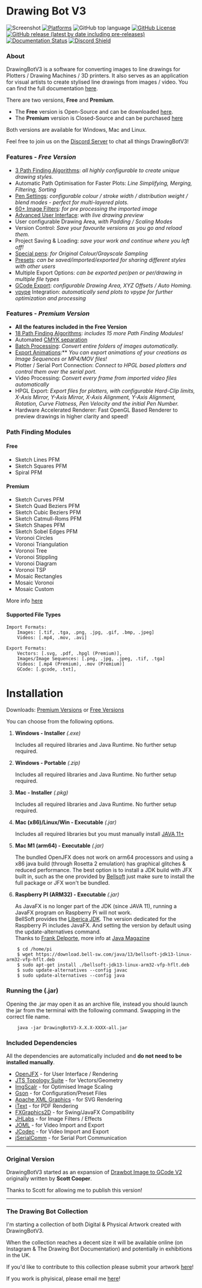 # Drawing Bot V3

![Screenshot](https://github.com/SonarSonic/Drawbot_image_to_gcode_v3/blob/master/images/ScreenshotV101.PNG?raw=true)
[![Platforms](https://img.shields.io/badge/platform-Windows%2C%20Mac%2C%20Linux-green?style=flat-square)](https://github.com/SonarSonic/DrawingBotV3#installation)
![GitHub top language](https://img.shields.io/github/languages/top/SonarSonic/DrawingBotV3?style=flat-square)
[![GitHub License](https://img.shields.io/github/license/SonarSonic/DrawingBotV3?style=flat-square)](https://github.com/SonarSonic/DrawingBotV3/blob/master/LICENSE)
[![GitHub release (latest by date including pre-releases)](https://img.shields.io/github/v/release/SonarSonic/DrawingBotV3?include_prereleases&style=flat-square)](https://github.com/SonarSonic/DrawingBotV3/releases/latest)
[![Documentation Status](https://readthedocs.org/projects/drawingbotv3/badge/?version=latest)](https://drawingbotv3.readthedocs.io/en/latest/?badge=latest)
[![Discord Shield](https://discordapp.com/api/guilds/929089222118359100/widget.png?style=shield)](https://discord.com/invite/pwNdjYxrM9)


### About

DrawingBotV3 is a software for converting images to line drawings for Plotters / Drawing Machines / 3D printers. It also serves as an application for visual artists to create stylised line drawings from images / video. You can find the full documentation [here](https://drawingbotv3.readthedocs.io/en/latest/). 

There are two versions, **Free** and **Premium**. 
- The **Free** version is Open-Source and can be downloaded [here](https://github.com/SonarSonic/DrawingBotV3/releases/latest). 
- The **Premium** version is Closed-Source and can be purchased [here](http://drawingbotv3.ollielansdell.co.uk/downloads/)

Both versions are available for Windows, Mac and Linux.

Feel free to join us on the [Discord Server](https://discord.com/invite/pwNdjYxrM9) to chat all things DrawingBotV3!

### Features - *Free Version*

-  [3 Path Finding Algorithms](https://drawingbotv3.readthedocs.io/en/latest/pfms.html): *all highly configurable to create unique drawing styles.*
-  Automatic Path Optimisation for Faster Plots: *Line Simplifying, Merging, Filtering, Sorting*   
-  [Pen Settings](https://drawingbotv3.readthedocs.io/en/latest/pensettings.html): *configurable colour / stroke width / distribution weight / blend modes - perfect for multi-layered plots.*
-  [60+ Image Filters](https://drawingbotv3.readthedocs.io/en/latest/preprocessing.html): *for pre processing the imported image*
-  [Advanced User Interface](https://drawingbotv3.readthedocs.io/en/latest/userinterface.html): *with live drawing preview* 
-  User configurable Drawing Area, *with Padding / Scaling Modes*
-  Version Control: *Save your favourite versions as you go and reload them.*
-  Project Saving & Loading: *save your work and continue where you left off!* 
-  [Special pens](https://drawingbotv3.readthedocs.io/en/latest/pensettings.html#special-drawing-pens): *for Original Colour/Grayscale Sampling*
-  [Presets](https://drawingbotv3.readthedocs.io/en/latest/presets.html): *can be saved/imported/exported for sharing different styles with other users*
-  Multiple Export Options: *can be exported per/pen or per/drawing in multiple file types*
-  [GCode Export](https://drawingbotv3.readthedocs.io/en/latest/exportsettings.html#gcode-settings): *configurable Drawing Area, XYZ Offsets / Auto Homing.*
-  [vpype](https://github.com/abey79/vpype) Integration: *automatically send plots to vpype for further optimization and processing*

### Features - *Premium Version*
-  **All the features included in the Free Version**
-  [18 Path Finding Algorithms](https://drawingbotv3.readthedocs.io/en/latest/pfms.html): *includes 15 more Path Finding Modules!*
-  Automated [CMYK separation](https://drawingbotv3.readthedocs.io/en/latest/cmyk.html)
-  [Batch Processing](https://drawingbotv3.readthedocs.io/en/latest/batchprocessing.html): *Convert entire folders of images automatically.*
-  [Export Animations](https://drawingbotv3.readthedocs.io/en/latest/exportsettings.html#image-sequence-settings):** *You can export animations of your creations as Image Sequences or MP4/MOV files!*
-  Plotter / Serial Port Connection: *Connect to HPGL based plotters and control them over the serial port.*
-  Video Processing: *Convert every frame from imported video files automatically*
-  HPGL Export: *Export files for plotters, with configurable Hard-Clip limits, X-Axis Mirror, Y-Axis Mirror, X-Axis Alignment, Y-Axis Alignment, Rotation, Curve Flatness, Pen Velocity and the initial Pen Number.*
-  Hardware Accelerated Renderer: Fast OpenGL Based Renderer to preview drawings in higher clarity and speed!

### Path Finding Modules

#### Free
- Sketch Lines PFM
- Sketch Squares PFM
- Spiral PFM
  
#### Premium
- Sketch Curves PFM 
- Sketch Quad Beziers PFM
- Sketch Cubic Beziers PFM
- Sketch Catmull-Roms PFM
- Sketch Shapes PFM
- Sketch Sobel Edges PFM
- Voronoi Circles
- Voronoi Triangulation
- Voronoi Tree
- Voronoi Stippling
- Voronoi Diagram
- Voronoi TSP
- Mosaic Rectangles
- Mosaic Voronoi
- Mosaic Custom

More info [here](https://drawingbotv3.readthedocs.io/en/latest/pfms.html)

#### Supported File Types

```text
Import Formats: 
    Images: [.tif, .tga, .png, .jpg, .gif, .bmp, .jpeg] 
    Videos: [.mp4, .mov, .avi]
       
Export Formats: 
    Vectors: [.svg, .pdf, .hpgl (Premium)],
    Images/Image Sequences: [.png, .jpg, .jpeg, .tif, .tga]
    Videos: [.mp4 (Premium), .mov (Premium)]
    GCode: [.gcode, .txt],    
```

# Installation

Downloads: [Premium Versions](http://drawingbotv3.ollielansdell.co.uk/downloads/) or [Free Versions](https://github.com/SonarSonic/DrawingBotV3/releases/latest)

You can choose from the following options.

1) **Windows - Installer** _(.exe)_
        
   Includes all required libraries and Java Runtime. No further setup required.
   
2) **Windows - Portable** _(.zip)_
   
   Includes all required libraries and Java Runtime. No further setup required.
   
3) **Mac - Installer** _(.pkg)_

   Includes all required libraries and Java Runtime. No further setup required.

4) **Mac (x86)/Linux/Win - Executable** _(.jar)_ 

   Includes all required libraries but you must manually install [JAVA 11+](https://www.oracle.com/java/technologies/javase-downloads.html)
   
5) **Mac M1 (arm64) - Executable** _(.jar)_ 

   The bundled OpenJFX does not work on arm64 processors and using a x86 java build (through Rosetta 2 emulation) has graphical glitches & reduced performance. 
   The best option is to install a JDK build with JFX built in, such as the one provided by [Bellsoft](https://github.com/bell-sw/homebrew-liberica) just make sure to install the full package or JFX won't be bundled.

6) **Raspberry PI (ARM32) - Executable** _(.jar)_ 

   As JavaFX is no longer part of the JDK (since JAVA 11), running a JavaFX program on Raspberry Pi will not work.<br>
   BellSoft provides the [Liberica JDK](https://bell-sw.com/pages/downloads/#/java-11-lts). The version dedicated for the Raspberry Pi includes JavaFX. And setting the version by default using the update-alternatives command.<br>
   Thanks to [Frank Delporte](https://github.com/FDelporte), more info at [Java Magazine](https://blogs.oracle.com/javamagazine/getting-started-with-javafx-on-raspberry-pi)
```text
    $ cd /home/pi 
    $ wget https://download.bell-sw.com/java/13/bellsoft-jdk13-linux-arm32-vfp-hflt.deb 
    $ sudo apt-get install ./bellsoft-jdk13-linux-arm32-vfp-hflt.deb 
    $ sudo update-alternatives --config javac 
    $ sudo update-alternatives --config java
```

### Running the (.jar)

Opening the .jar may open it as an archive file, instead you should launch the jar from the terminal with the following command. Swapping in the correct file name.
```text
    java -jar DrawingBotV3-X.X.X-XXXX-all.jar
```

### Included Dependencies

All the dependencies are automatically included and **do not need to be installed manually**.

- [OpenJFX](https://github.com/openjdk/jfx) - for User Interface / Rendering
- [JTS Topology Suite](https://github.com/locationtech/jts) - for Vectors/Geometry
- [ImgScalr](https://github.com/rkalla/imgscalr) - for Optimised Image Scaling
- [Gson](https://github.com/google/gson) - for Configuration/Preset Files
- [Apache XML Graphics](https://github.com/apache/xmlgraphics-batik) - for SVG Rendering
- [iText](https://github.com/itext/itextpdf) - for PDF Rendering
- [FXGraphics2D](https://github.com/jfree/fxgraphics2d) - for Swing/JavaFX Compatibility
- [JHLabs](http://www.jhlabs.com/) - for Image Filters / Effects
- [JOML](https://github.com/jcodec/jcodec) - for Video Import and Export
- [JCodec](https://github.com/jcodec/jcodec) - for Video Import and Export
- [jSerialComm](https://github.com/Fazecast/jSerialComm) - for Serial Port Communication

---

### Original Version

DrawingBotV3 started as an expansion of [Drawbot Image to GCode V2](https://github.com/Scott-Cooper/Drawbot_image_to_gcode_v2) originally written by **Scott Cooper**.

Thanks to Scott for allowing me to publish this version!

---


### The Drawing Bot Collection

I'm starting a collection of both Digital & Physical Artwork created with DrawingBotV3.

When the collection reaches a decent size it will be available online (on Instagram & The Drawing Bot Documentation) and potentially in exhibitions in the UK.

If you'd like to contribute to this collection please submit your artwork [here](https://forms.gle/oJFs2f1ApejPdRyb6)!

If you work is phyisical, please email me [here](mailto:drawingbot@outlook.com?subject=[GitHub]%20Drawing%20Bot%20Collection%20Physical%20Artwork)!
